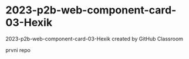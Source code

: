 # 2023-p2b-web-component-card-03-Hexik
2023-p2b-web-component-card-03-Hexik created by GitHub Classroom

prvni repo
